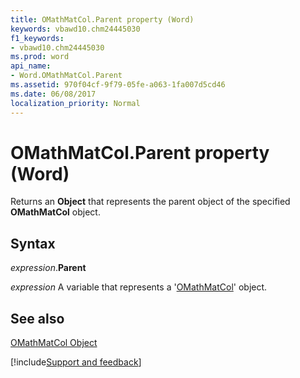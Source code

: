 ```yaml
---
title: OMathMatCol.Parent property (Word)
keywords: vbawd10.chm24445030
f1_keywords:
- vbawd10.chm24445030
ms.prod: word
api_name:
- Word.OMathMatCol.Parent
ms.assetid: 970f04cf-9f79-05fe-a063-1fa007d5cd46
ms.date: 06/08/2017
localization_priority: Normal
---
```



# OMathMatCol.Parent property (Word)

Returns an  **Object** that represents the parent object of the specified **OMathMatCol** object.


## Syntax

_expression_.**Parent**

_expression_ A variable that represents a '[OMathMatCol](Word.OMathMatCol.md)' object.


## See also


[OMathMatCol Object](Word.OMathMatCol.md)

[!include[Support and feedback](~/includes/feedback-boilerplate.md)]